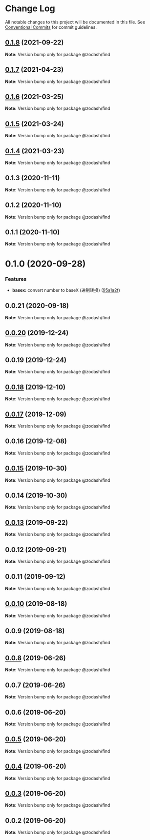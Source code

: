 # Change Log

All notable changes to this project will be documented in this file.
See [Conventional Commits](https://conventionalcommits.org) for commit guidelines.

## [0.1.8](https://github.com/zcorky/zodash/compare/@zodash/find@0.1.7...@zodash/find@0.1.8) (2021-09-22)

**Note:** Version bump only for package @zodash/find





## [0.1.7](https://github.com/zcorky/zodash/compare/@zodash/find@0.1.6...@zodash/find@0.1.7) (2021-04-23)

**Note:** Version bump only for package @zodash/find





## [0.1.6](https://github.com/zcorky/zodash/compare/@zodash/find@0.1.5...@zodash/find@0.1.6) (2021-03-25)

**Note:** Version bump only for package @zodash/find





## [0.1.5](https://github.com/zcorky/zodash/compare/@zodash/find@0.1.4...@zodash/find@0.1.5) (2021-03-24)

**Note:** Version bump only for package @zodash/find





## [0.1.4](https://github.com/zcorky/zodash/compare/@zodash/find@0.1.3...@zodash/find@0.1.4) (2021-03-23)

**Note:** Version bump only for package @zodash/find





## 0.1.3 (2020-11-11)

**Note:** Version bump only for package @zodash/find





## 0.1.2 (2020-11-10)

**Note:** Version bump only for package @zodash/find





## 0.1.1 (2020-11-10)

**Note:** Version bump only for package @zodash/find





# 0.1.0 (2020-09-28)


### Features

* **basex:** convert number to baseX (进制转换) ([95a1a2f](https://github.com/zcorky/zodash/commit/95a1a2f361d73de5caa3b8e297c1643e97e40983))





## 0.0.21 (2020-09-18)

**Note:** Version bump only for package @zodash/find





## [0.0.20](https://github.com/zcorky/zodash/compare/@zodash/find@0.0.19...@zodash/find@0.0.20) (2019-12-24)

**Note:** Version bump only for package @zodash/find





## 0.0.19 (2019-12-24)

**Note:** Version bump only for package @zodash/find





## [0.0.18](https://github.com/zcorky/zodash/compare/@zodash/find@0.0.17...@zodash/find@0.0.18) (2019-12-10)

**Note:** Version bump only for package @zodash/find





## [0.0.17](https://github.com/zcorky/zodash/compare/@zodash/find@0.0.16...@zodash/find@0.0.17) (2019-12-09)

**Note:** Version bump only for package @zodash/find





## 0.0.16 (2019-12-08)

**Note:** Version bump only for package @zodash/find





## [0.0.15](https://github.com/zcorky/zodash/compare/@zodash/find@0.0.14...@zodash/find@0.0.15) (2019-10-30)

**Note:** Version bump only for package @zodash/find





## 0.0.14 (2019-10-30)

**Note:** Version bump only for package @zodash/find





## [0.0.13](https://github.com/zcorky/zodash/compare/@zodash/find@0.0.12...@zodash/find@0.0.13) (2019-09-22)

**Note:** Version bump only for package @zodash/find





## 0.0.12 (2019-09-21)

**Note:** Version bump only for package @zodash/find





## 0.0.11 (2019-09-12)

**Note:** Version bump only for package @zodash/find





## [0.0.10](https://github.com/zcorky/zodash/compare/@zodash/find@0.0.9...@zodash/find@0.0.10) (2019-08-18)

**Note:** Version bump only for package @zodash/find





## 0.0.9 (2019-08-18)

**Note:** Version bump only for package @zodash/find





## [0.0.8](https://github.com/zcorky/zodash/compare/@zodash/find@0.0.7...@zodash/find@0.0.8) (2019-06-26)

**Note:** Version bump only for package @zodash/find





## 0.0.7 (2019-06-26)

**Note:** Version bump only for package @zodash/find





## 0.0.6 (2019-06-20)

**Note:** Version bump only for package @zodash/find





## [0.0.5](https://github.com/zcorky/zodash/compare/@zodash/find@0.0.4...@zodash/find@0.0.5) (2019-06-20)

**Note:** Version bump only for package @zodash/find





## [0.0.4](https://github.com/zcorky/zodash/compare/@zodash/find@0.0.3...@zodash/find@0.0.4) (2019-06-20)

**Note:** Version bump only for package @zodash/find





## [0.0.3](https://github.com/zcorky/zodash/compare/@zodash/find@0.0.2...@zodash/find@0.0.3) (2019-06-20)

**Note:** Version bump only for package @zodash/find





## 0.0.2 (2019-06-20)

**Note:** Version bump only for package @zodash/find
